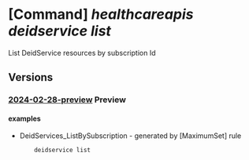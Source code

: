 # [Command] _healthcareapis deidservice list_

List DeidService resources by subscription Id

## Versions

### [2024-02-28-preview](/Resources/mgmt-plane/L3N1YnNjcmlwdGlvbnMve30vcHJvdmlkZXJzL21pY3Jvc29mdC5oZWFsdGhkYXRhYWlzZXJ2aWNlcy9kZWlkc2VydmljZXM=/2024-02-28-preview.xml) **Preview**

<!-- mgmt-plane /subscriptions/{}/providers/microsoft.healthdataaiservices/deidservices 2024-02-28-preview -->
<!-- mgmt-plane /subscriptions/{}/resourcegroups/{}/providers/microsoft.healthdataaiservices/deidservices 2024-02-28-preview -->

#### examples

- DeidServices_ListBySubscription - generated by [MaximumSet] rule
    ```bash
        deidservice list
    ```

